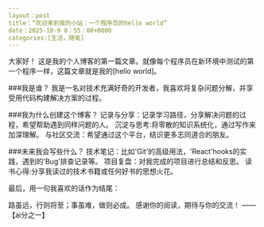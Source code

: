 ```yaml
---
layout：post
title：“欢迎来到我的小站：一个程序员的hello world”
date：2025-10-9 8：55：00+0800
categories:[生活，随笔]
---
```


大家好！
这是我的个人博客的第一篇文章。就像每个程序员在新环境中测试的第一个程序一样，这篇文章就是我的[hello world]。

###我是谁？
我是一名对技术充满好奇的开发者，我喜欢将复杂问题分解，并享受用代码构建解决方案的过程。

###我为什么创建这个博客？
记录与分享：记录学习路径，分享解决问题的过程，希望帮助遇到同样问题的人。
沉淀与思考:将零散的知识系统化，通过写作来加深理解。
与社区交流：希望通过这个平台，结识更多志同道合的朋友。

###未来我会写些什么？
技术笔记：比如'Git'的高级用法，'React'hooks的实践，遇到的'Bug'排查记录等。
项目复盘：对我完成的项目进行总结和反思。
读书心得:分享我读过的技术书籍或任何好书的思想火花。


最后，用一句我喜欢的话作为结尾：

路虽远，行则将至；事虽难，做则必成。
感谢你的阅读，期待与你的交流！
——【ai分之一】

